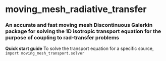 # moving_mesh_radiative_transfer
### An accurate and fast moving mesh Discontinuous Galerkin package for solving the 1D isotropic transport equation for the purpose of coupling to rad-transfer problems
**Quick start guide**
To solve the transport equation for a specific source, 
``
import moving_mesh_transport.solver
``



